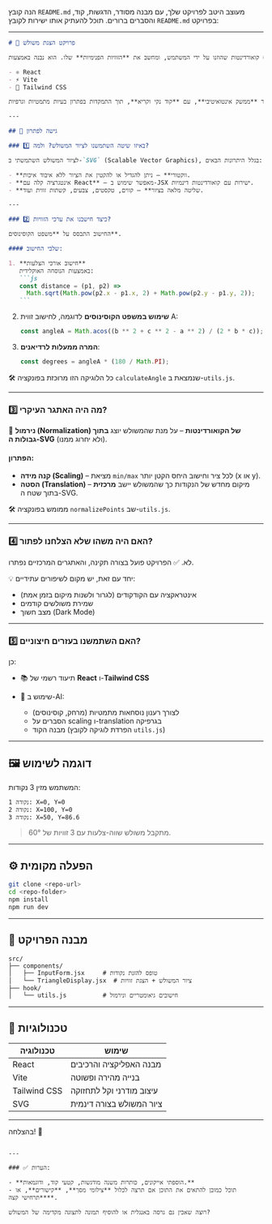 הנה קובץ `README.md` מעוצב היטב לפרויקט שלך, עם מבנה מסודר, הדגשות, קוד, והסברים ברורים. תוכל להעתיק אותו ישירות לקובץ `README.md` בפרויקט:

---

````md
# 🎯 פרויקט הצגת משולש

פרויקט זה מציג **משולש גיאומטרי** על בסיס קואורדינטות שהוזנו על ידי המשתמש, ומחשב את **הזוויות הפנימיות** שלו. הוא נבנה באמצעות:

- ⚛️ React
- ⚡ Vite
- 💅 Tailwind CSS

המטרה הייתה ליצור **ממשק אינטואיטיבי**, עם **קוד נקי וקריא**, תוך התמקדות בפתרון בעיות מתמטיות וגרפיות.

---

## 🧠 גישה לפתרון

### 1️⃣ באיזו שיטה השתמשנו לציור המשולש? ולמה?

לציור המשולש השתמשתי ב-`SVG` (Scalable Vector Graphics), בגלל היתרונות הבאים:

- **ווקטורי** – ניתן להגדיל או להקטין את הציור ללא איבוד איכות.
- **אינטגרציה קלה עם React** – מאפשר שימוש ב-JSX ישירות עם קואורדינטות דינמיות.
- **שליטה מלאה בציור** – קווים, טקסטים, צבעים, קשתות זווית ועוד.

---

### 2️⃣ כיצד חישבנו את ערכי הזוויות?

החישוב התבסס על **משפט הקוסינוסים**.

#### שלבי החישוב:

1. **חישוב אורכי הצלעות**  
   באמצעות הנוסחה האוקלידית:
   ```js
   const distance = (p1, p2) =>
     Math.sqrt(Math.pow(p2.x - p1.x, 2) + Math.pow(p2.y - p1.y, 2));
   ```
````

2. **שימוש במשפט הקוסינוסים**
   לדוגמה, לחישוב זווית A:

   ```js
   const angleA = Math.acos((b ** 2 + c ** 2 - a ** 2) / (2 * b * c));
   ```

3. **המרה ממעלות לרדיאנים**:

   ```js
   const degrees = angleA * (180 / Math.PI);
   ```

🛠 כל הלוגיקה הזו מרוכזת בפונקציה `calculateAngle` שנמצאת ב-`utils.js`.

---

### 3️⃣ מה היה האתגר העיקרי?

📐 **נירמול (Normalization) של הקואורדינטות** – על מנת שהמשולש יוצג **בתוך גבולות ה-SVG** (ולא יחרוג ממנו).

#### הפתרון:

- **קנה מידה (Scaling)** – מציאת `min/max` לכל ציר וחישוב היחס הקטן יותר (x או y).
- **הסטה (Translation)** – מיקום מחדש של הנקודות כך שהמשולש יישב **מרכזית** בתוך שטח ה-SVG.

🛠 ממומש בפונקציה `normalizePoints` שב-`utils.js`.

---

### 4️⃣ האם היה משהו שלא הצלחנו לפתור?

לא. ✅
הפרויקט פועל בצורה תקינה, והאתגרים המרכזיים נפתרו.

💡 יחד עם זאת, יש מקום לשיפורים עתידיים:

- אינטראקציה עם הקודקודים (לגרור ולשנות מיקום בזמן אמת)
- שמירת משולשים קודמים
- מצב חשוך (Dark Mode)

---

### 5️⃣ האם השתמשנו בעזרים חיצוניים?

כן:

- 📚 תיעוד רשמי של **React** ו-**Tailwind CSS**
- 🤖 שימוש ב-AI:

  - לצורך רענון נוסחאות מתמטיות (מרחק, קוסינוסים)
  - הסברים על scaling ו-translation בגרפיקה
  - מבנה הקוד (הפרדת לוגיקה לקובץ `utils.js`)

---

## 🖼️ דוגמה לשימוש

המשתמש מזין 3 נקודות:

```txt
נקודה 1: X=0, Y=0
נקודה 2: X=100, Y=0
נקודה 3: X=50, Y=86.6
```

> מתקבל משולש שווה-צלעות עם 3 זוויות של 60°.

---

## ⚙️ הפעלה מקומית

```bash
git clone <repo-url>
cd <repo-folder>
npm install
npm run dev
```

---

## 📁 מבנה הפרויקט

```
src/
├── components/
│   ├── InputForm.jsx     # טופס להזנת נקודות
│   └── TriangleDisplay.jsx  # ציור המשולש + הצגת זוויות
├── hook/
│   └── utils.js          # חישובים גיאומטריים ונירמול
```

---

## 🧪 טכנולוגיות

| טכנולוגיה    | שימוש                    |
| ------------ | ------------------------ |
| React        | מבנה האפליקציה והרכיבים  |
| Vite         | בנייה מהירה ופשוטה       |
| Tailwind CSS | עיצוב מודרני וקל לתחזוקה |
| SVG          | ציור המשולש בצורה דינמית |

---

בהצלחה! 💙

```

---

### ✅ הערות:

- **הוספתי אייקונים, כותרות משנה מודגשות, קטעי קוד, ודוגמאות.**
- תוכל כמובן להתאים את התוכן אם תרצה לכלול **צילומי מסך**, **קישורים**, או **תרחישי קצה**.

רוצה שאכין גם גרסה באנגלית או להוסיף תמונה לתצוגה מקדימה של המשולש?
```
